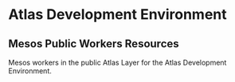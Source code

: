 # Atlas Development Environment

## Mesos Public Workers Resources

Mesos workers in the public Atlas Layer for the Atlas Development Environment.
